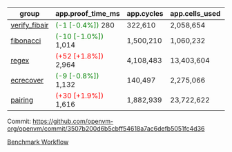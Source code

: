 | group | app.proof_time_ms | app.cycles | app.cells_used | leaf.proof_time_ms | leaf.cycles | leaf.cells_used |
| -- | -- | -- | -- | -- | -- | -- |
| [verify_fibair](https://github.com/openvm-org/openvm/blob/benchmark-results/benchmarks-pr/2093/verify_fibair-3507b200d6b5cbff54618a7ac6defb5051fc4d36.md) |<span style='color: green'>(-1 [-0.4%])</span> 280 |  322,610 |  2,058,654 |- | - | - |
| [fibonacci](https://github.com/openvm-org/openvm/blob/benchmark-results/benchmarks-pr/2093/fibonacci-3507b200d6b5cbff54618a7ac6defb5051fc4d36.md) |<span style='color: green'>(-10 [-1.0%])</span> 1,014 |  1,500,210 |  1,060,232 |- | - | - |
| [regex](https://github.com/openvm-org/openvm/blob/benchmark-results/benchmarks-pr/2093/regex-3507b200d6b5cbff54618a7ac6defb5051fc4d36.md) |<span style='color: red'>(+52 [+1.8%])</span> 2,964 |  4,108,483 |  13,403,604 |- | - | - |
| [ecrecover](https://github.com/openvm-org/openvm/blob/benchmark-results/benchmarks-pr/2093/ecrecover-3507b200d6b5cbff54618a7ac6defb5051fc4d36.md) |<span style='color: green'>(-9 [-0.8%])</span> 1,132 |  140,497 |  2,275,066 |- | - | - |
| [pairing](https://github.com/openvm-org/openvm/blob/benchmark-results/benchmarks-pr/2093/pairing-3507b200d6b5cbff54618a7ac6defb5051fc4d36.md) |<span style='color: red'>(+30 [+1.9%])</span> 1,616 |  1,882,939 |  23,722,622 |- | - | - |


Commit: https://github.com/openvm-org/openvm/commit/3507b200d6b5cbff54618a7ac6defb5051fc4d36

[Benchmark Workflow](https://github.com/openvm-org/openvm/actions/runs/17301469124)
